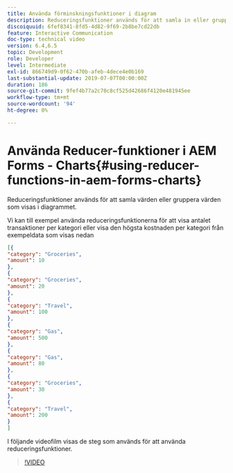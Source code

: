 ```yaml
---
title: Använda förminskningsfunktioner i diagram
description: Reduceringsfunktioner används för att samla in eller gruppera värden som visas i diagrammet. I följande videofilm visas stegen som används för att använda reduceringsfunktioner.
discoiquuid: 6fef8341-8fd5-4d82-9f69-2b8be7cd22db
feature: Interactive Communication
doc-type: technical video
version: 6.4,6.5
topic: Development
role: Developer
level: Intermediate
exl-id: 866749d9-0f62-470b-afeb-4dece4e0b169
last-substantial-update: 2019-07-07T00:00:00Z
duration: 186
source-git-commit: 9fef4b77a2c70c8cf525d42686f4120e481945ee
workflow-type: tm+mt
source-wordcount: '94'
ht-degree: 0%

---
```


# Använda Reducer-funktioner i AEM Forms - Charts{#using-reducer-functions-in-aem-forms-charts}

Reduceringsfunktioner används för att samla värden eller gruppera värden som visas i diagrammet.


Vi kan till exempel använda reduceringsfunktionerna för att visa antalet transaktioner per kategori eller visa den högsta kostnaden per kategori från exempeldata som visas nedan

```json
[{
"category": "Groceries",
"amount": 10
},
{
"category": "Groceries",
"amount": 20
},
{
"category": "Travel",
"amount": 100
},
{
"category": "Gas",
"amount": 500
},
{
"category": "Gas",
"amount": 80
},
{
"category": "Groceries",
"amount": 30
},
{
"category": "Travel",
"amount": 200
}
]
```

I följande videofilm visas de steg som används för att använda reduceringsfunktioner.

>[!VIDEO](https://video.tv.adobe.com/v/21368?quality=12&learn=on)
